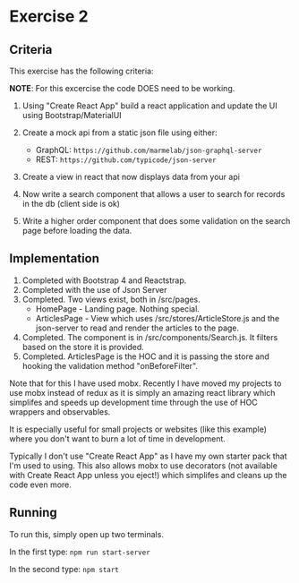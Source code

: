 # Exercise 2

## Criteria

This exercise has the following criteria:

**NOTE**: For this excercise the code DOES need to be working.

1. Using "Create React App" build a react application and update the UI using Bootstrap/MaterialUI

2. Create a mock api from a static json file using either:
	
	* GraphQL: `https://github.com/marmelab/json-graphql-server`
	* REST: `https://github.com/typicode/json-server`

3. Create a view in react that now displays data from your api

4. Now write a search component that allows a user to search for records in the db (client side is ok)

5. Write a higher order component that does some validation on the search page before loading the data. 

## Implementation

1. Completed with Bootstrap 4 and Reactstrap.
2. Completed with the use of Json Server
3. Completed. Two views exist, both in /src/pages.
    * HomePage - Landing page. Nothing special.
    * ArticlesPage - View which uses /src/stores/ArticleStore.js and the json-server to read and render the articles to the page.
4. Completed. The component is in /src/components/Search.js. It filters based on the store it is provided.
5. Completed. ArticlesPage is the HOC and it is passing the store and hooking the validation method "onBeforeFilter".
 
Note that for this I have used mobx. Recently I have moved my projects to use mobx instead of redux as it is simply an amazing react library which simplifes and speeds up development time through the use of HOC wrappers and observables.

It is especially useful for small projects or websites (like this example) where you don't want to burn a lot of time in development.

Typically I don't use "Create React App" as I have my own starter pack that I'm used to using. This also allows mobx to use decorators (not available with Create React App unless you eject!) which simplifes and cleans up the code even more.

## Running

To run this, simply open up two terminals.

In the first type:
`npm run start-server`

In the second type:
`npm start`